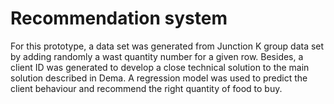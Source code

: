 # Recommendation system 

For this prototype, a data set was generated from Junction K group data set by adding randomly a wast quantity number for a given row. Besides, a client ID was generated to develop a close technical solution to the main solution described in Dema.
A regression model was used to predict the client behaviour and recommend the right quantity of food to buy. 
